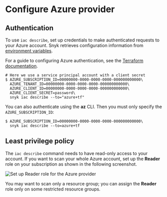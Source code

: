 # Configure Azure provider

## Authentication

To use `iac describe`, set up credentials to make authenticated requests to your Azure account. Snyk retrieves configuration information from [environment variables](https://docs.microsoft.com/en-us/azure/developer/go/azure-sdk-authorization#use-environment-based-authentication).

For a guide to configuring Azure authentication, see the [Terraform documentation](https://registry.terraform.io/providers/hashicorp/azurerm/latest/docs#authenticating-to-azure).

```
# Here we use a service principal account with a client secret
$ AZURE_SUBSCRIPTION_ID=00000000-0000-0000-0000-000000000000\
  AZURE_TENANT_ID=00000000-0000-0000-0000-000000000000\
  AZURE_CLIENT_ID=00000000-0000-0000-0000-000000000000\
  AZURE_CLIENT_SECRET=password\
  snyk iac describe --to="azure+tf"
```

You can also authenticate using the **az** CLI. Then you must only specify the `AZURE_SUBSCRIPTION_ID`:

```
$ AZURE_SUBSCRIPTION_ID=00000000-0000-0000-0000-000000000000\
  snyk iac describe --to=azure+tf
```

## Least privilege policy​ <a href="#least-privileged-policy" id="least-privileged-policy"></a>

The `iac describe` command needs to have read-only access to your account. If you want to scan your whole Azure account, set up the **Reader** role on your subscription as shown in the following screenshot.

![Set up Reader role for the Azure provider](https://docs.driftctl.com/assets/images/auth-d38df6fe7a4318ec9ebf82d0e5f9edae.png)

You may want to scan only a resource group; you can assign the **Reader** role only on some restricted resource groups.

